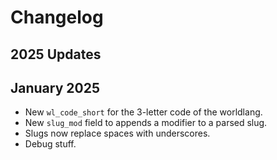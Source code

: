 # Changelog

## 2025 Updates

## January 2025

- New `wl_code_short` for the 3-letter code of the worldlang.
- New `slug_mod` field to appends a modifier to a parsed slug.
- Slugs now replace spaces with underscores.
- Debug stuff.
